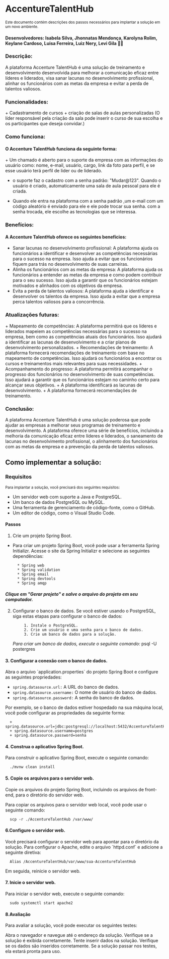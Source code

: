 <h1>AccentureTalentHub</h1>

<sub>Este documento contém descrições dos passos necessários para implantar a solução em um novo ambiente. </sub>

<h4>Desenvolvedores: Isabela Silva, Jhonnatas Mendonça, Karolyna Rolim, Keylane Cardoso, Luisa Ferreira, Luiz Nery, Levi Gila 🧑‍💻</h4>

<h3> Descrição: </h3>
      A plataforma Accenture TalentHub é uma solução de treinamento e desenvolvimento desenvolvida para melhorar a comunicação eficaz entre líderes e liderados, visa sanar lacunas no desenvolvimento profissional,
  alinhar os funcionários com as metas da empresa e evitar a perda de talentos valiosos.


<h3> Funcionalidades: </h3>
+ Cadastramento de cursos
+  criação de salas de aulas personalizadas (O líder responsável pela criação da sala pode inserir o curso de sua escolha e os participantes que deseja convidar.)

<h3> Como funciona: </h3>

<h4> O Accenture TalentHub funciona da seguinte forma: </h4>
+ Um chamado é aberto para o suporte da empresa com as informações do usuário como: 
nome, e-mail, usuário, cargo, link da foto para perfil, e se esse usuário terá perfil de lider ou de liderado.

+ o suporte faz o cadastro com a senha padrão: "Mudar@123". Quando o usuário é criado, automaticamente uma sala de aula pessoal para ele é criada.

+ Quando ele entra na plataforma com a senha padrão ,um e-mail com um código aleatório é enviado para ele e ele pode trocar sua senha.
com a senha trocada, ele escolhe as tecnologias que se interessa.

<h3> Benefícios: </h3>

<h4> A Accenture TalentHub oferece os seguintes benefícios: </h4>

+ Sanar lacunas no desenvolvimento profissional: A plataforma ajuda os funcionários a identificar e desenvolver as competências necessárias para o sucesso na empresa. Isso ajuda a evitar que os
 funcionários fiquem para trás no desenvolvimento de suas carreiras.
+ Alinha os funcionários com as metas da empresa: A plataforma ajuda os funcionários a entender as metas da empresa e como podem contribuir para o seu sucesso. Isso ajuda a garantir que os funcionários
  estejam motivados e alinhados com os objetivos da empresa.
+ Evita a perda de talentos valiosos: A plataforma ajuda a identificar e desenvolver os talentos da empresa. Isso ajuda a evitar que a empresa perca talentos valiosos para a concorrência.

<h3> Atualizações futuras: </h3> 
+ Mapeamento de competências: A plataforma permitirá que os líderes e liderados mapeiem as competências necessárias para o sucesso na empresa, bem como as competências atuais dos funcionários. Isso ajudará a identificar as lacunas de desenvolvimento e a criar planos de desenvolvimento personalizados.
+ Recomendações de treinamento: A plataforma fornecerá recomendações de treinamento com base no mapeamento de competências. Isso ajudará os funcionários a encontrar os cursos e treinamentos mais relevantes
  para suas necessidades.
+ Acompanhamento do progresso: A plataforma permitirá acompanhar o progresso dos funcionários no desenvolvimento de suas competências. Isso ajudará a garantir que os funcionários estejam no caminho certo
  para alcançar seus objetivos.
+ A plataforma identificará as lacunas de desenvolvimento.
+ A plataforma fornecerá recomendações de treinamento.

<h3> Conclusão: </h3>

   A plataforma Accenture TalentHub é uma solução poderosa que pode ajudar as empresas a melhorar seus programas de treinamento e desenvolvimento. A plataforma oferece uma série de benefícios, incluindo a 
melhoria da comunicação eficaz entre líderes e liderados, o saneamento de lacunas no desenvolvimento profissional, o alinhamento dos funcionários com as metas da empresa e a prevenção da perda de talentos valiosos.








<h2> Como implementar a solução:</h2>
<h3> Requisitos </h3>

<sub> Para implantar a solução, você precisará dos seguintes requisitos: </sub>

+ Um servidor web com suporte a Java e PostgreSQL.
+ Um banco de dados PostgreSQL ou MySQL.
+ Uma ferramenta de gerenciamento de código-fonte, como o GitHub.
+ Um editor de código, como o Visual Studio Code.
<h4> Passos </h4>

1. Crie um projeto Spring Boot.
+ Para criar um projeto Spring Boot, você pode usar a ferramenta Spring Initializr. Acesse o site da Spring Initializr e selecione as seguintes dependências:

        * Spring web
        * Spring validation
        * Spring email
        * Spring devtools
        * Spring amqp
_<h4> Clique em "Gerar projeto" e salve o arquivo do projeto em seu computador. </h4>_

2. Configurar o banco de dados.
Se você estiver usando o PostgreSQL, siga estas etapas para configurar o banco de dados:


            1. Instale o PostgreSQL.
            2. Crie um usuário e uma senha para o banco de dados.
            3. Crie um banco de dados para a solução.
   
   _Para criar um banco de dados, execute o seguinte comando:_ 
            psql -U postergres

<h4> 3. Configurar a conexão com o banco de dados.</h4>
Abra o arquivo `application.properties` do projeto Spring Boot e configure as seguintes propriedades:

+ `spring.datasource.url:` A URL do banco de dados.
+ `spring.datasource.username:` O nome de usuário do banco de dados.
+ `spring.datasource.password:` A senha do banco de dados.

Por exemplo, se o banco de dados estiver hospedado na sua máquina local, você pode configurar as propriedades da seguinte forma:

      + spring.datasource.url=jdbc:postgresql://localhost:5432/AccentureTalentHub
      + spring.datasource.username=postgres
      + spring.datasource.password=senha

<h4> 4. Construa o aplicativo Spring Boot. </h4>
Para construir o aplicativo Spring Boot, execute o seguinte comando:

      ./mvnw clean install

<h4> 5. Copie os arquivos para o servidor web. </h4>
Copie os arquivos do projeto Spring Boot, incluindo os arquivos de front-end, para o diretório do servidor web.

Para copiar os arquivos para o servidor web local, você pode usar o seguinte comando:
      
      scp -r ./AccentureTalentHub /var/www/

<h4> 6.Configure o servidor web. </h4>
Você precisará configurar o servidor web para apontar para o diretório da solução.
Para configurar o Apache, edite o arquivo `httpd.conf` e adicione a seguinte diretiva:

      Alias /AccentureTalentHub/var/www/sua-AccentureTalentHub
Em seguida, reinicie o servidor web.

<h4> 7. Inicie o servidor web. </h4>
Para iniciar o servidor web, execute o seguinte comando:

      sudo systemctl start apache2
      
<h4> 8.Avaliação </h4>
Para avaliar a solução, você pode executar os seguintes testes:

Abra o navegador e navegue até o endereço da solução.
Verifique se a solução é exibida corretamente.
Tente inserir dados na solução.
Verifique se os dados são inseridos corretamente.
Se a solução passar nos testes, ela estará pronta para uso.




